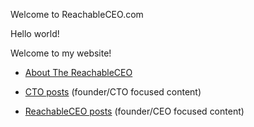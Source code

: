 Welcome to ReachableCEO.com

Hello world! 

Welcome to my website! 

-  [About The ReachableCEO](./about/AboutTheReachableCEO)

- [CTO posts](/FromTheDeskOfTheCTO/CTOStuff) (founder/CTO focused content)

-  [ReachableCEO posts](/FromTheDeskOfTheReachableCEO/CEOStuff) (founder/CEO focused content)